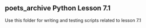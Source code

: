 ## poets_archive Python Lesson 7.1
Use this folder for writing and testing scripts related to lesson 7.1